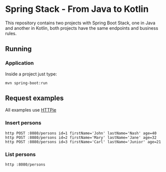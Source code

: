 # Spring Stack - From Java to Kotlin
This repository contains two projects with Spring Boot Stack, one in Java and another in Kotlin, both projects have the same endpoints and business rules.

## Running

### Application
Inside a project just type:
```
mvn spring-boot:run
```

## Request examples
All examples use [HTTPie](https://httpie.org/)

### Insert persons
```
http POST :8080/persons id=1 firstName='John' lastName='Nash' age=40
http POST :8080/persons id=2 firstName='Mary' lastName='Jane' age=32
http POST :8080/persons id=3 firstName='Carl' lastName='Junior' age=21
```

### List persons
```
http :8080/persons
```